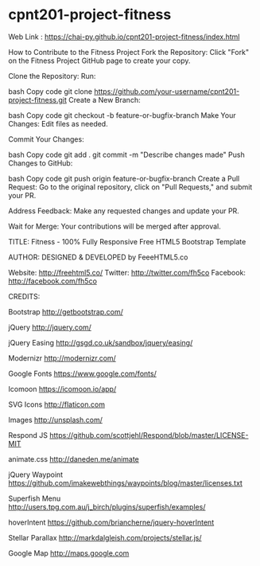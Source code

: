 # cpnt201-project-fitness

Web Link : https://chai-py.github.io/cpnt201-project-fitness/index.html

How to Contribute to the Fitness Project
Fork the Repository: Click "Fork" on the Fitness Project GitHub page to create your copy.

Clone the Repository: Run:

bash
Copy code
git clone https://github.com/your-username/cpnt201-project-fitness.git
Create a New Branch:

bash
Copy code
git checkout -b feature-or-bugfix-branch
Make Your Changes: Edit files as needed.

Commit Your Changes:

bash
Copy code
git add .
git commit -m "Describe changes made"
Push Changes to GitHub:

bash
Copy code
git push origin feature-or-bugfix-branch
Create a Pull Request: Go to the original repository, click on "Pull Requests," and submit your PR.

Address Feedback: Make any requested changes and update your PR.

Wait for Merge: Your contributions will be merged after approval.

TITLE:
Fitness - 100% Fully Responsive Free HTML5 Bootstrap Template

AUTHOR:
DESIGNED & DEVELOPED by FeeeHTML5.co

Website: http://freehtml5.co/
Twitter: http://twitter.com/fh5co
Facebook: http://facebook.com/fh5co

CREDITS:

Bootstrap
http://getbootstrap.com/

jQuery
http://jquery.com/

jQuery Easing
http://gsgd.co.uk/sandbox/jquery/easing/

Modernizr
http://modernizr.com/

Google Fonts
https://www.google.com/fonts/

Icomoon
https://icomoon.io/app/

SVG Icons
http://flaticon.com

Images
http://unsplash.com/

Respond JS
https://github.com/scottjehl/Respond/blob/master/LICENSE-MIT

animate.css
http://daneden.me/animate

jQuery Waypoint
https://github.com/imakewebthings/waypoints/blog/master/licenses.txt

Superfish Menu
http://users.tpg.com.au/j_birch/plugins/superfish/examples/

hoverIntent
https://github.com/briancherne/jquery-hoverIntent

Stellar Parallax
http://markdalgleish.com/projects/stellar.js/

Google Map
http://maps.google.com
